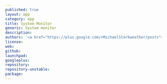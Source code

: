 ```yaml
---
published: true
layout: app
category: app
title: System Monitor
generic: System monitor
description: 
authors: '<a href="https://plus.google.com/+MichaelStarkweather/posts">Michael Starkweather</a>'
license:
web:
github:
launchpad:
googleplus:
repository:
repository-unstable:
package:
---
```

